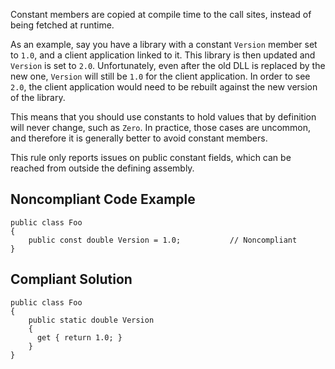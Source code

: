 Constant members are copied at compile time to the call sites, instead of being fetched at runtime.
 
As an example, say you have a library with a constant `Version` member set to `1.0`, and a client application linked to it. This library is then updated and `Version` is set to `2.0`. Unfortunately, even after the old DLL is replaced by the new one, `Version` will still be `1.0` for the client application. In order to see `2.0`, the client application would need to be rebuilt against the new version of the library.
 
This means that you should use constants to hold values that by definition will never change, such as `Zero`. In practice, those cases are uncommon, and therefore it is generally better to avoid constant members.
 
This rule only reports issues on public constant fields, which can be reached from outside the defining assembly.
 
## Noncompliant Code Example

    public class Foo
    {
        public const double Version = 1.0;           // Noncompliant
    }

## Compliant Solution

    public class Foo
    {
        public static double Version
        {
          get { return 1.0; }
        }
    }